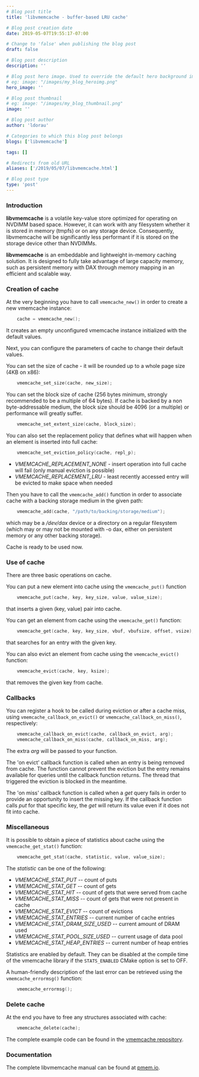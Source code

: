 ```yaml
---
# Blog post title
title: 'libvmemcache - buffer-based LRU cache'

# Blog post creation date
date: 2019-05-07T19:55:17-07:00

# Change to 'false' when publishing the blog post
draft: false

# Blog post description
description: ''

# Blog post hero image. Used to override the default hero background image.
# eg: image: "/images/my_blog_heroimg.png"
hero_image: ''

# Blog post thumbnail
# eg: image: "/images/my_blog_thumbnail.png"
image: ''

# Blog post author
author: 'ldorau'

# Categories to which this blog post belongs
blogs: ['libvmemcache']

tags: []

# Redirects from old URL
aliases: ['/2019/05/07/libvmemcache.html']

# Blog post type
type: 'post'
---
```


### Introduction

**libvmemcache** is a volatile key-value store optimized for operating on
NVDIMM based space. However, it can work with any filesystem whether it is
stored in memory (tmpfs) or on any storage device. Consequently, libvmemcache
will be significantly less performant if it is stored on the storage device
other than NVDIMMs.

**libvmemcache** is an embeddable and lightweight in-memory caching solution.
It is designed to fully take advantage of large capacity memory,
such as persistent memory with DAX through memory mapping in an efficient
and scalable way.

### Creation of cache

At the very beginning you have to call `vmemcache_new()`
in order to create a new vmemcache instance:

```c
	cache = vmemcache_new();
```

It creates an empty unconfigured vmemcache instance initialized
with the default values.

Next, you can configure the parameters of cache to change
their default values.

You can set the size of cache - it will be rounded up
to a whole page size (4KB on x86):

```c
	vmemcache_set_size(cache, new_size);
```

You can set the block size of cache (256 bytes minimum,
strongly recommended to be a multiple of 64 bytes). If cache is backed
by a non byte-addressable medium, the block size should be 4096 (or a multiple)
or performance will greatly suffer.

```c
	vmemcache_set_extent_size(cache, block_size);
```

You can also set the replacement policy that defines what will happen
when an element is inserted into full cache:

```c
	vmemcache_set_eviction_policy(cache, repl_p);
```

- _VMEMCACHE_REPLACEMENT_NONE_ - insert operation into full cache will fail
  (only manual eviction is possible)
- _VMEMCACHE_REPLACEMENT_LRU_ - least recently accessed entry will be evicted
  to make space when needed

Then you have to call the `vmemcache_add()` function in order to associate
cache with a backing storage medium in the given path:

```c
	vmemcache_add(cache, "/path/to/backing/storage/medium");
```

which may be a _/dev/dax_ device or a directory on a regular filesystem
(which may or may not be mounted with -o dax, either on persistent memory
or any other backing storage).

Cache is ready to be used now.

### Use of cache

There are three basic operations on cache.

You can put a new element into cache using the `vmemcache_put()` function

```c
	vmemcache_put(cache, key, key_size, value, value_size);
```

that inserts a given (key, value) pair into cache.

You can get an element from cache using the `vmemcache_get()` function:

```c
	vmemcache_get(cache, key, key_size, vbuf, vbufsize, offset, vsize);
```

that searches for an entry with the given key.

You can also evict an element from cache using the `vmemcache_evict()`
function:

```c
	vmemcache_evict(cache, key, ksize);
```

that removes the given key from cache.

### Callbacks

You can register a hook to be called during eviction or after a cache miss,
using `vmemcache_callback_on_evict()` or `vmemcache_callback_on_miss()`,
respectively:

```c
	vmemcache_callback_on_evict(cache, callback_on_evict, arg);
	vmemcache_callback_on_miss(cache, callback_on_miss, arg);
```

The extra _arg_ will be passed to your function.

The 'on evict' callback function is called when an entry is being removed from
cache. The function cannot prevent the eviction but the entry remains available
for queries until the callback function returns. The thread that triggered
the eviction is blocked in the meantime.

The 'on miss' callback function is called when a _get_ query fails in order to
provide an opportunity to insert the missing key. If the callback function
calls _put_ for that specific key, the _get_ will return its value even
if it does not fit into cache.

### Miscellaneous

It is possible to obtain a piece of statistics about cache
using the `vmemcache_get_stat()` function:

```c
	vmemcache_get_stat(cache, statistic, value, value_size);
```

The _statistic_ can be one of the following:

- _VMEMCACHE_STAT_PUT_ -- count of puts
- _VMEMCACHE_STAT_GET_ -- count of gets
- _VMEMCACHE_STAT_HIT_ -- count of gets that were served from cache
- _VMEMCACHE_STAT_MISS_ -- count of gets that were not present in cache
- _VMEMCACHE_STAT_EVICT_ -- count of evictions
- _VMEMCACHE_STAT_ENTRIES_ -- current number of cache entries
- _VMEMCACHE_STAT_DRAM_SIZE_USED_ -- current amount of DRAM used
- _VMEMCACHE_STAT_POOL_SIZE_USED_ -- current usage of data pool
- _VMEMCACHE_STAT_HEAP_ENTRIES_ -- current number of heap entries

Statistics are enabled by default. They can be disabled at the compile time
of the vmemcache library if the `STATS_ENABLED` CMake option is set to OFF.

A human-friendly description of the last error can be retrieved using
the `vmemcache_errormsg()` function:

```c
	vmemcache_errormsg();
```

### Delete cache

At the end you have to free any structures associated with cache:

```c
	vmemcache_delete(cache);
```

The complete example code can be found in the
[vmemcache repository](https://github.com/pmem/vmemcache/blob/master/tests/example.c).

### Documentation

The complete libvmemcache manual can be found at
[pmem.io](/vmemcache/manpages/master/vmemcache.3.html).
